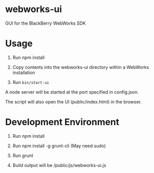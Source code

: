webworks-ui
===========

GUI for the BlackBerry WebWorks SDK

Usage
=====

1) Run npm install

2) Copy contents into the webworks-ui directory within a WebWorks installation

3) Run `bin/start-ui`

A node server will be started at the port specified in config.json.

The script will also open the UI (public/index.html) in the browser.

Development Environment
=======================

1) Run npm install

2) Run npm install -g grunt-cli (May need sudo)

3) Run grunt

4) Build output will be /public/js/webworks-ui.js

